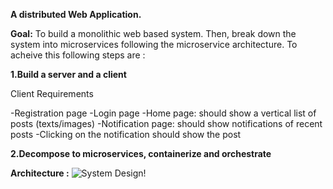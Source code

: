 **A distributed Web Application.**

**Goal:**
To build a monolithic web based system. Then, break down the system into microservices following the microservice architecture. 
To acheive this following steps are :

**1.Build a server and a client**

Client Requirements

-Registration page
-Login page
-Home page: should show a vertical list of posts (texts/images)
-Notification page: should show notifications of recent posts
-Clicking on the notification should show the post

**2.Decompose to microservices, containerize and orchestrate**

**Architecture :**
![System Design!](https://media.licdn.com/dms/image/v2/D562DAQFZ7SzLWBMBgA/profile-treasury-image-shrink_1920_1920/profile-treasury-image-shrink_1920_1920/0/1704368221940?e=1731960000&v=beta&t=ZdDhXImRONGMFvVlrlYMhKow5OcvqlD1FBEVrlDVJmI)
